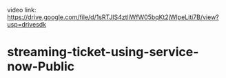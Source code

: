 video link: https://drive.google.com/file/d/1sRTJlS4ztliWfW05bqKt2jWIpeLiti7B/view?usp=drivesdk
# streaming-ticket-using-service-now-Public
